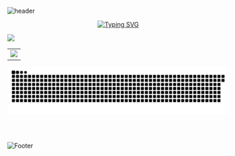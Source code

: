 ![header](https://capsule-render.vercel.app/api?type=waving&height=150&color=gradient)
<p align="center">
  <a href="https://git.io/typing-svg"><img src="https://readme-typing-svg.demolab.com?font=Fira+Code&pause=1000&width=435&lines=Hello+i'm+Chi%CC%81nh;I'm+Programmer" alt="Typing SVG" /></a>
</p>

<a href="https://github-profile-trophy.vercel.app/?username=chinhnguyen34" target="_blank">
  <img src="https://github-profile-trophy.vercel.app/?username=chinhnguyen34&theme=radical&margin-w=4&margin-h=4">
</a>


<table align="center">
  <tbody>
    <tr>
      <td>
        <a href="https://github-readme-streak-stats.herokuapp.com/?user=chinhnguyen34">
          <img width="400" src="https://github-readme-streak-stats.herokuapp.com/?user=chinhnguyen34&bg_color=30,e96443,904e95&title_color=fff&text_color=fff&theme=radical&hide_border=true"/>
        </a>
      </td>
    </tr>
  </tbody>
</table>

<table>
  <div align="center">
    <picture>
      <source media="(prefers-color-scheme: dark)" srcset="https://github.com/khoaxuantu/khoaxuantu/blob/output/github-contribution-grid-snake-dark.svg" />
      <source media="(prefers-color-scheme: light)" srcset="https://github.com/khoaxuantu/khoaxuantu/blob/output/github-contribution-grid-snake.svg" />
      <img alt="github-snake" src="https://github.com/khoaxuantu/khoaxuantu/blob/output/github-contribution-grid-snake-dark.svg" />
    </picture>
  </div>
</table>
<br>

  
![Footer](https://capsule-render.vercel.app/api?type=waving&color=gradient&height=100&section=footer)

